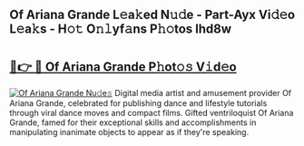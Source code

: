 ## Of Ariana Grande L𝚎a𝚔ed N𝚞𝚍e - Part-Ayx Vi𝚍𝚎o L𝚎a𝚔s - H𝚘𝚝 O𝚗𝚕yf𝚊ns P𝚑𝚘tos lhd8w

# <h2><a href="http://kfcbz5k.oniu.top/?m=Of+Ariana+Grande">🔗👉 🔴 Of Ariana Grande P𝚑ot𝚘𝚜 V𝚒d𝚎o</a></h2>

[![Of Ariana Grande Nu𝚍e𝚜](https://i.imgur.com/0qMVB7G.gif)](http://kfcbz5k.oniu.top/?m=Of+Ariana+Grande)
Digital media artist and amusement provider Of Ariana Grande, celebrated for publishing dance and lifestyle tutorials through viral dance moves and compact films. Gifted ventriloquist Of Ariana Grande, famed for their exceptional skills and accomplishments in manipulating inanimate objects to appear as if they're speaking.  
